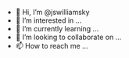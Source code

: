 - 👋 Hi, I’m @jswilliamsky
- 👀 I’m interested in ...
- 🌱 I’m currently learning ...
- 💞️ I’m looking to collaborate on ...
- 📫 How to reach me ...

<!---
jswilliamsky/jswilliamsky is a ✨ special ✨ repository because its `README.md` (this file) appears on your GitHub profile.
You can click the Preview link to take a look at your changes.
--->
